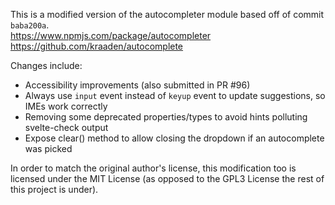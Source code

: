 This is a modified version of the autocompleter module based off of commit `baba200a`.  
https://www.npmjs.com/package/autocompleter  
https://github.com/kraaden/autocomplete

Changes include:
- Accessibility improvements (also submitted in PR #96)
- Always use `input` event instead of `keyup` event to update suggestions, so IMEs work correctly
- Removing some deprecated properties/types to avoid hints polluting svelte-check output
- Expose clear() method to allow closing the dropdown if an autocomplete was picked

In order to match the original author's license, this modification too is licensed under the MIT License (as opposed to
the GPL3 License the rest of this project is under).